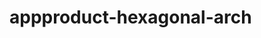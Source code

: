  # appproduct-hexagonal-arch                 
            
         
                      
       
           
                 
           
                 
    
     
      
  
 
